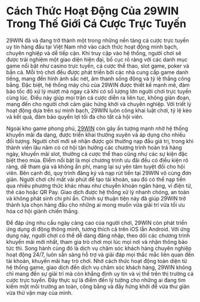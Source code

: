 # Cách Thức Hoạt Động Của 29WIN Trong Thế Giới Cá Cược Trực Tuyến

29WIN đã và đang trở thành một trong những nền tảng cá cược trực tuyến uy tín hàng đầu tại Việt Nam nhờ vào cách thức hoạt động minh bạch, chuyên nghiệp và dễ tiếp cận. Khi truy cập vào hệ thống, người chơi sẽ được trải nghiệm một giao diện hiện đại, bố cục rõ ràng với các danh mục game nổi bật như casino trực tuyến, cá cược thể thao, slot game, poker và bắn cá. Mỗi trò chơi đều được phát triển bởi các nhà cung cấp game danh tiếng, mang đến hình ảnh sắc nét, âm thanh sống động và tỷ lệ thắng công bằng. Đặc biệt, hệ thống máy chủ của 29WIN được thiết kế mạnh mẽ, đảm bảo tốc độ xử lý mượt mà ngay cả khi có số lượng lớn người chơi trực tuyến cùng lúc. Điều này giúp mọi trận cá cược diễn ra liên tục, không gián đoạn, mang đến cho người chơi cảm giác hứng khởi và chuyên nghiệp. Với triết lý hoạt động dựa trên sự minh bạch, 29WIN luôn công khai luật chơi, tỷ lệ kèo và kết quả, đảm bảo quyền lợi tối đa cho tất cả hội viên.

Ngoài kho game phong phú, <a href="https://29win-vn.com">29WIN</a> còn gây ấn tượng mạnh nhờ hệ thống khuyến mãi đa dạng, được triển khai thường xuyên và áp dụng cho nhiều đối tượng. Người chơi mới sẽ nhận được gói thưởng nạp đầu giá trị, trong khi thành viên lâu năm có cơ hội tận hưởng các chương trình hoàn trả hàng ngày, khuyến mãi slot, thưởng cá cược thể thao cũng như các sự kiện đặc biệt theo mùa. Điểm nổi bật là mọi chương trình ưu đãi đều có điều kiện rõ ràng, dễ tham gia và không ẩn phí, mang lại sự yên tâm tuyệt đối cho hội viên. Bên cạnh đó, quy trình đăng ký và nạp rút tiền tại 29WIN vô cùng đơn giản. Người chơi chỉ mất vài phút để tạo tài khoản, sau đó có thể nạp tiền qua nhiều phương thức khác nhau như chuyển khoản ngân hàng, ví điện tử, thẻ cào hoặc QR Pay. Giao dịch được hệ thống xử lý nhanh chóng, an toàn và không phát sinh chi phí ẩn. Chính sự thuận tiện này đã giúp 29WIN trở thành lựa chọn hàng đầu cho những ai mong muốn vừa giải trí vừa tối ưu hóa cơ hội giành chiến thắng.

Để đáp ứng nhu cầu ngày càng cao của người chơi, 29WIN còn phát triển ứng dụng di động thông minh, tương thích cả trên iOS lẫn Android. Với ứng dụng này, người chơi có thể dễ dàng đăng nhập, theo dõi các chương trình khuyến mãi mới nhất, tham gia trò chơi mọi lúc mọi nơi và nhận thông báo tức thì. Song hành cùng đó là dịch vụ chăm sóc khách hàng chuyên nghiệp hoạt động 24/7, luôn sẵn sàng hỗ trợ và giải đáp mọi thắc mắc liên quan đến tài khoản, khuyến mãi hay trò chơi. Nhờ cách thức hoạt động toàn diện từ hệ thống game, giao dịch đến dịch vụ chăm sóc khách hàng, 29WIN không chỉ mang đến sự giải trí mà còn khẳng định uy tín và vị thế trên thị trường cá cược trực tuyến. Đây thực sự là điểm đến lý tưởng cho những ai đang tìm kiếm một môi trường an toàn, công bằng và đầy hứng khởi để vừa thư giãn vừa thử vận may của mình.
